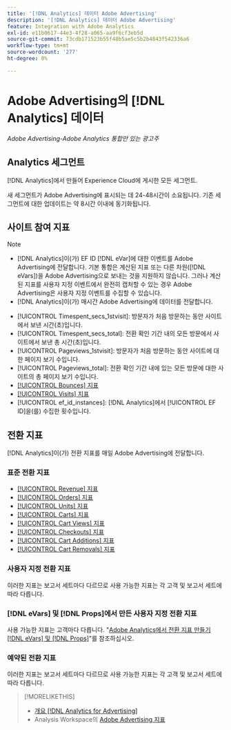 ```yaml
---
title: '[!DNL Analytics] 데이터 Adobe Advertising'
description: '[!DNL Analytics] 데이터 Adobe Advertising'
feature: Integration with Adobe Analytics
exl-id: e11b0617-44e3-4f28-a065-aa9f6cf3eb5d
source-git-commit: 73cdb171523b55f48b5ae5c5b2b4843f542336a6
workflow-type: tm+mt
source-wordcount: '277'
ht-degree: 0%

---
```


# Adobe Advertising의 [!DNL Analytics] 데이터

*Adobe Advertising-Adobe Analytics 통합만 있는 광고주*

## Analytics 세그먼트

[!DNL Analytics]에서 만들어 Experience Cloud에 게시한 모든 세그먼트.

새 세그먼트가 Adobe Advertising에 표시되는 데 24-48시간이 소요됩니다. 기존 세그먼트에 대한 업데이트는 약 8시간 이내에 동기화됩니다.

<!-- I added "metric" to some of the links below, even though it looks redundant, because of syntax limitations: If you use [!DNL] or [!UICONTROL] as the sole text of a link (such as [[!UICONTROL Revenue]], the tag is included in the link text (such as "[!UICONTROL Revenue]") when it's published. -->

## 사이트 참여 지표

>[!NOTE]
>
>* [!DNL Analytics]이(가) EF ID [!DNL eVar]에 대한 이벤트를 Adobe Advertising에 전달합니다.  기본 통합은 계산된 지표 또는 다른 차원([!DNL eVars])을 Adobe Advertising으로 보내는 것을 지원하지 않습니다. 그러나 계산된 지표를 사용자 지정 이벤트에서 완전히 캡처할 수 있는 경우 Adobe Advertising은 사용자 지정 이벤트를 수집할 수 있습니다.
>* [!DNL Analytics]이(가) 매시간 Adobe Advertising에 데이터를 전달합니다.

* [!UICONTROL Timespent_secs_1stvisit]: 방문자가 처음 방문하는 동안 사이트에서 보낸 시간(초)입니다.
* [!UICONTROL Timespent_secs_total]: 전환 확인 기간 내의 모든 방문에서 사이트에서 보낸 총 시간(초)입니다.
* [!UICONTROL Pageviews_1stvisit]: 방문자가 처음 방문하는 동안 사이트에 대한 페이지 보기 수입니다.
* [!UICONTROL Pageviews_total]: 전환 확인 기간 내에 있는 모든 방문에 대한 사이트의 총 페이지 보기 수입니다.
* [[!UICONTROL Bounces] 지표](https://experienceleague.adobe.com/docs/analytics/components/metrics/bounces.html)
* [[!UICONTROL Visits] 지표](https://experienceleague.adobe.com/docs/analytics/components/metrics/visits.html)
* [!UICONTROL ef_id_instances]: [!DNL Analytics]에서 [!UICONTROL EF ID]을(를) 수집한 횟수입니다.

## 전환 지표

[!DNL Analytics]이(가) 전환 지표를 매일 Adobe Advertising에 전달합니다.

### 표준 전환 지표

* [[!UICONTROL Revenue] 지표](https://experienceleague.adobe.com/docs/analytics/components/metrics/revenue.html)
* [[!UICONTROL Orders] 지표](https://experienceleague.adobe.com/docs/analytics/components/metrics/orders.html)
* [[!UICONTROL Units] 지표](https://experienceleague.adobe.com/docs/analytics/components/metrics/units.html)
* [[!UICONTROL Carts] 지표](https://experienceleague.adobe.com/docs/analytics/components/metrics/carts.html)
* [[!UICONTROL Cart Views] 지표](https://experienceleague.adobe.com/docs/analytics/components/metrics/cart-views.html)
* [[!UICONTROL Checkouts] 지표](https://experienceleague.adobe.com/docs/analytics/components/metrics/checkouts.html)
* [[!UICONTROL Cart Additions] 지표](https://experienceleague.adobe.com/docs/analytics/components/metrics/cart-additions.html)
* [[!UICONTROL Cart Removals] 지표](https://experienceleague.adobe.com/docs/analytics/components/metrics/cart-removals.html)

### 사용자 지정 전환 지표

이러한 지표는 보고서 세트마다 다르므로 사용 가능한 지표는 각 고객 및 보고서 세트에 따라 다릅니다.

### [!DNL eVars] 및 [!DNL Props]에서 만든 사용자 지정 전환 지표

사용 가능한 지표는 고객마다 다릅니다. &quot;[Adobe Analytics에서 전환 지표 만들기 [!DNL eVars] 및 [!DNL Props]](/help/integrations/analytics/conversion-metrics-from-evars.md)&quot;를 참조하십시오.

### 예약된 전환 지표

이러한 지표는 보고서 세트마다 다르므로 사용 가능한 지표는 각 고객 및 보고서 세트에 따라 다릅니다.

>[!MORELIKETHIS]
>
>* [개요 [!DNL Analytics for Advertising]](overview.md)
>* Analysis Workspace의 [Adobe Advertising 지표](/help/integrations/analytics/advertising-metrics-in-analytics.md)
